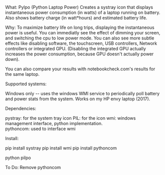 What:
Pylpo (Python Laptop Power) Creates a systray icon that displays instantaneous power consumption (in watts) of a laptop running on battery.  Also shows battery charge (in watt*hours) and estimated battery life.

Why:
To maximize battery life on long trips, displaying the instantaneous power is useful.  You can immediatly see the effect of dimming your screen, and switching the cpu to low power mode.  You can also see more subtle effects like disabling software, the touchscreen, USB controllers, Network controllers or integrated GPU.  (Disabling the integrated GPU actually increases the power consumption, because GPU doesn't actually power down).

You can also compare your results with notebookcheck.com's results for the same laptop.  


Supported systems:

Windows only -- uses the windows WMI service to periodically poll battery and power stats from the system.  Works on my HP envy laptop (2017).


Dependencies:

pystray: 	for the system tray icon
PIL:		for the icon
wmi:		windows management interface, python implementation.  
pythoncom:	used to interface wmi 

Install:

pip install systray
pip install wmi
pip install pythoncom


python pilpo

To Do:
Remove pythoncom
